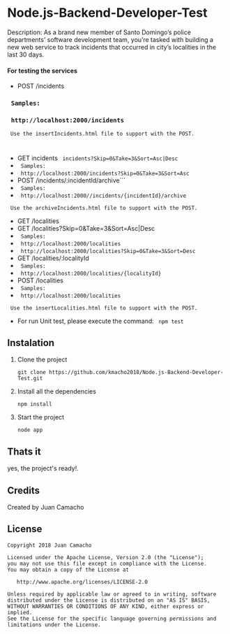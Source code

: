 # Node.js-Backend-Developer-Test
Description: As a brand new member of Santo Domingo’s police departments’ software development team, you’re tasked with building a new web service to track incidents that occurred in city’s localities in the last 30 days.

#### For testing the services


* POST /incidents
### ``` Samples:```
### ``` http://localhost:2000/incidents```

``` Use the insertIncidents.html file to support with the POST.```
#

* GET incidents
``` incidents?Skip=0&Take=3&Sort=Asc|Desc```
* ``` Samples:```
* ``` http://localhost:2000/incidents?Skip=0&Take=3&Sort=Asc```
* POST /incidents/:incidentId/archive```
* ``` Samples:```
* ``` http://localhost:2000//incidents/{incidentId}/archive```

``` Use the archiveIncidents.html file to support with the POST.```

* GET /localities
* GET /localities?Skip=0&Take=3&Sort=Asc|Desc
* ``` Samples:```
* ``` http://localhost:2000/localities```
* ``` http://localhost:2000/localities?Skip=0&Take=3&Sort=Desc```
* GET /localities/:localityId
* ``` Samples:```
* ``` http://localhost:2000/localities/{localityId}```
* POST /localities
* ``` Samples:```
* ``` http://localhost:2000/localities```

``` Use the insertLocalities.html file to support with the POST.```
* For run Unit test, please execute the command:
``` npm test```


## Instalation

1. Clone the project

	``` git clone https://github.com/kmacho2018/Node.js-Backend-Developer-Test.git ```

2. Install all the dependencies

	``` npm install ```

3. Start the project

	```node app```

## Thats it

yes, the project's ready!.

## Credits
Created by Juan Camacho  

## License

	Copyright 2018 Juan Camacho
	
	Licensed under the Apache License, Version 2.0 (the "License");
	you may not use this file except in compliance with the License.
	You may obtain a copy of the License at
	
	   http://www.apache.org/licenses/LICENSE-2.0
	
	Unless required by applicable law or agreed to in writing, software
	distributed under the License is distributed on an "AS IS" BASIS,
	WITHOUT WARRANTIES OR CONDITIONS OF ANY KIND, either express or implied.
	See the License for the specific language governing permissions and
	limitations under the License.
